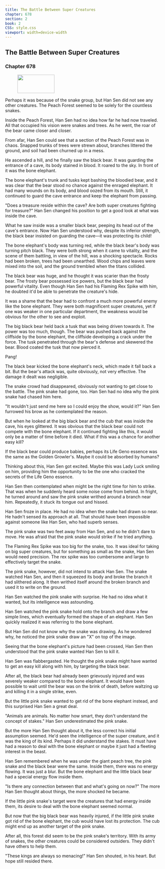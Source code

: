 ```yaml
---
title: The Battle Between Super Creatures
chapter: 678
section: 2
book: 2
CSS: style.css
viewport: width=device-width
---
```


## The Battle Between Super Creatures

### Chapter 678

<figure>
	<img src="../Images/gem.gif" alt="" id="gem" width="120" height="60" />
</figure>

Perhaps it was because of the snake group, but Han Sen did not see any other creatures. The Peach Forest seemed to be solely for the countless snakes.

Inside the Peach Forest, Han Sen had no idea how far he had now traveled. All that occupied his vision were snakes and trees. As he went, the roar of the bear came closer and closer.

From afar, Han Sen could see that a section of the Peach Forest was in chaos. Snapped trunks of trees were strewn about, branches littered the ground, and soil had been churned up in a mess.

He ascended a hill, and he finally saw the black bear. It was guarding the entrance of a cave, its body stained in blood. It roared to the sky. In front of it was the bone elephant.

The bone elephant's trunk and tusks kept bashing the bloodied bear, and it was clear that the bear stood no chance against the enraged elephant. It had many wounds on its body, and blood oozed from its mouth. Still, it continued to guard the cave entrance and keep the elephant from passing.

"Does a treasure reside within the cave? Are both super creatures fighting for treasure?" Han Sen changed his position to get a good look at what was inside the cave.

What he saw inside was a smaller black bear, peeping its head out of the cave's entrance. Now Han Sen understood why, despite its inferior strength, the black bear insisted on guarding the cave—it was protecting its child!

The bone elephant's body was turning red, while the black bear's body was turning pitch black. They were both strong when it came to vitality, and the scene of them battling, in view of the hill, was a shocking spectacle. Rocks had been broken, trees had been unearthed. Wood chips and leaves were mixed into the soil, and the ground trembled when the titans collided.

The black bear was huge, and he thought it was scarier than the frosty bear. The frosty bear possessed ice powers, but the black bear had powerful vitality. Even though Han Sen had his Flaming Rex Spike with him, he doubted it'd be able to penetrate the creature's hide.

It was a shame that the bear had to confront a much more powerful enemy like the bone elephant. They were both magnificent super creatures, yet if one was weaker in one particular department, the weakness would be obvious for the other to see and exploit.

The big black bear held back a tusk that was being driven towards it. The power was too much, though. The bear was pushed back against the cliffside by the bone elephant, the cliffside developing a crack under the force. The tusk penetrated through the bear's defense and skewered the bear. Blood coated the tusk that now pierced it.

Pang!

The black bear kicked the bone elephant's neck, which made it fall back a bit. But the bear's attack was, quite obviously, not very effective. The damage it dealt was negligible.

The snake crowd had disappeared, obviously not wanting to get close to the battle. The pink snake had gone, too. Han Sen had no idea why the pink snake had chased him here.

"It wouldn't just send me here so I could enjoy the show, would it?" Han Sen furrowed his brow as he contemplated the reason.

But when he looked at the big black bear and the cub that was inside the cave, his eyes glittered. It was obvious that the black bear could not compete with the bone elephant. If it continued fighting like this, it would only be a matter of time before it died. What if this was a chance for another easy kill?

If the black bear could produce babies, perhaps its Life Geno essence was the same as the Golden Growler's. Maybe it could be absorbed by humans?

Thinking about this, Han Sen got excited. Maybe this was Lady Luck smiling on him, providing him the opportunity to be the one who cracked the secrets of the Life Geno essence.

Han Sen then contemplated when might be the right time for him to strike. That was when he suddenly heard some noise come from behind. In fright, he turned around and saw the pink snake writhed around a branch near him. Repeatedly, it stuck its tongue out and hissed.

Han Sen froze in place. He had no idea when the snake had drawn so near. He hadn't sensed its approach at all. That should have been impossible against someone like Han Sen, who had superb senses.

The pink snake was two feet away from Han Sen, and so he didn't dare to move. He was afraid that the pink snake would strike if he tried anything.

The Flaming Rex Spike was too big for the snake, too. It was ideal for taking on big super creatures, but for something as small as the snake, Han Sen would need precision. The rex spike was too cumbersome and large to effectively target the snake.

The pink snake, however, did not intend to attack Han Sen. The snake watched Han Sen, and then it squeezed its body and broke the branch it had slithered along. It then writhed itself around the broken branch and used it to write on the ground.

Han Sen watched the pink snake with surprise. He had no idea what it wanted, but its intelligence was astounding.

Han Sen watched the pink snake hold onto the branch and draw a few simple lines, which eventually formed the shape of an elephant. Han Sen quickly realized it was referring to the bone elephant.

But Han Sen did not know why the snake was drawing. As he wondered why, he noticed the pink snake draw an "X" on top of the image.

Seeing that the bone elephant's picture had been crossed, Han Sen then understood that the pink snake wanted Han Sen to kill it.

Han Sen was flabbergasted. He thought the pink snake might have wanted to get an easy kill along with him, by targeting the black bear.

After all, the black bear had already been grievously injured and was severely weaker compared to the bone elephant. It would have been possible to wait until the bear was on the brink of death, before waltzing up and killing it in a single strike, even.

But the little pink snake wanted to get rid of the bone elephant instead, and this surprised Han Sen a great deal.

"Animals are animals. No matter how smart, they don't understand the concept of stakes." Han Sen underestimated the pink snake.

But the more Han Sen thought about it, the less correct his initial assumption seemed. He'd seen the intelligence of the super creature, and it was the king of its kind. Perhaps it did understand the stakes. It must have had a reason to deal with the bone elephant or maybe it just had a fleeting interest in the beast.

Han Sen remembered when he was under the giant peach tree, the pink snake and the black bear were the same. Inside them, there was no energy flowing. It was just a blur. But the bone elephant and the little black bear had a special energy flow inside them.

"Is there any connection between that and what's going on now?" The more Han Sen thought about things, the more shocked he became.

If the little pink snake's target were the creatures that had energy inside them, its desire to deal with the bone elephant seemed normal.

But now that the big black bear was heavily injured, if the little pink snake got rid of the bone elephant, the cub would have lost its protection. The cub might end up as another target of the pink snake.

After all, this forest did seem to be the pink snake's territory. With its army of snakes, the other creatures could be considered outsiders. They didn't have others to help them.

"These kings are always so menacing!" Han Sen shouted, in his heart. But hope still resided there.